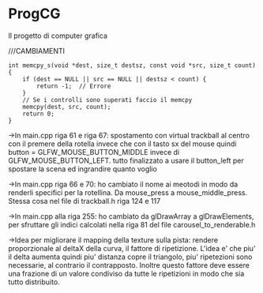 # ProgCG
Il progetto di computer grafica

///CAMBIAMENTI
```
int memcpy_s(void *dest, size_t destsz, const void *src, size_t count) {
    if (dest == NULL || src == NULL || destsz < count) {
        return -1;  // Errore
    }
    // Se i controlli sono superati faccio il memcpy
    memcpy(dest, src, count);
    return 0;
}
```

->In main.cpp riga 61 e riga 67:
    spostamento con virtual trackball al centro con il premere della rotella invece che con il tasto sx del mouse quindi button = GLFW_MOUSE_BUTTON_MIDDLE invece di         GLFW_MOUSE_BUTTON_LEFT.
    tutto finalizzato a usare il button_left per spostare la scena ed ingrandire quanto voglio

->In main.cpp riga 66 e 70:
    ho cambiato il nome ai meotodi in modo da renderli specifici per la rotellina. Da mouse_press a mouse_middle_press. Stessa cosa nel file di trackball.h riga 124 e     117


->In main.cpp alla riga 255:
    ho cambiato da glDrawArray a glDrawElements, per sfruttare gli indici calcolati nella riga 81 del file carousel_to_renderable.h

->Idea per migliorare il mapping della texture sulla pista:
    rendere proporzionale al deltaX della curva, il fattore di ripetizione. L'idea e' che piu' il delta aumenta quindi piu' distanza copre il triangolo, piu' ripetezioni sono necessarie, al contrario il contrapposto. Inoltre questo fattore deve essere una frazione di un valore condiviso da tutte le ripetizioni in modo che sia tutto distribuito. 
